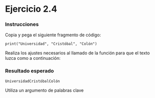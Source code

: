 # Ejercicio 2.4

### Instrucciones

Copia y pega el siguiente fragmento de código:

```
print("Universidad", "Cristóbal", "Colón")
```
Realiza los ajustes necesarios al llamado de la función para que el texto luzca como a continuación:

### Resultado esperado

```
UniversidadCristóbalColón
```

<div class="hint">
  Utiliza un argumento de palabras clave
</div>
